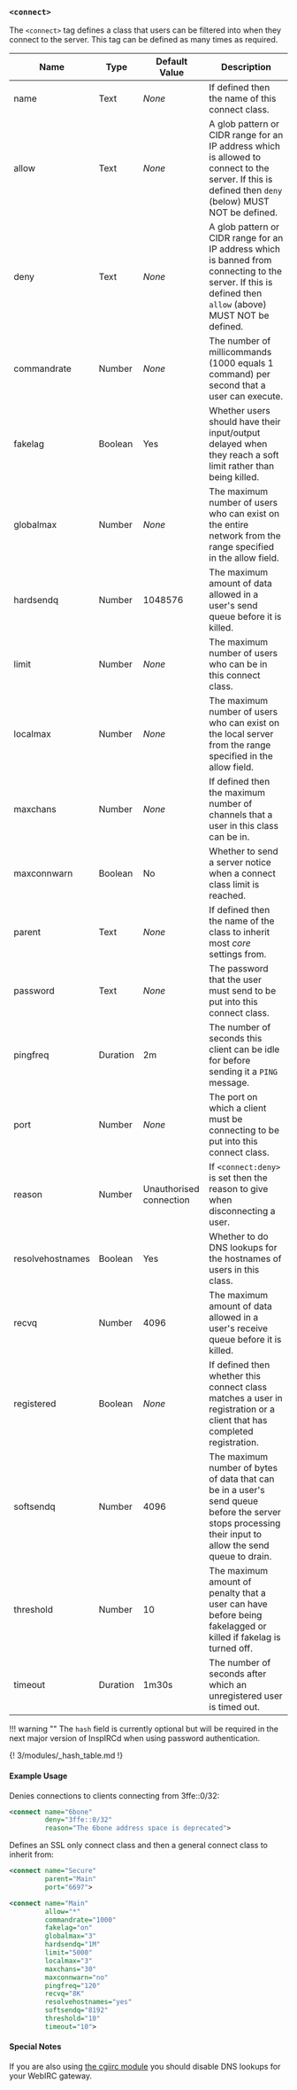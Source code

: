 <!-- This file contains a page fragment. Any changes will affect all pages that include it. -->

### `<connect>`

The `<connect>` tag defines a class that users can be filtered into when they connect to the server. This tag can be defined as many times as required.

Name             | Type     | Default Value           | Description
---------------- | -------- | ----------------------- | -----------
name             | Text     | *None*                  | If defined then the name of this connect class.
allow            | Text     | *None*                  | A glob pattern or CIDR range for an IP address which is allowed to connect to the server. If this is defined then `deny` (below) MUST NOT be defined.
deny             | Text     | *None*                  | A glob pattern or CIDR range for an IP address which is banned from connecting to the server. If this is defined then `allow` (above) MUST NOT be defined.
commandrate      | Number   | *None*                  | The number of millicommands (1000 equals 1 command) per second that a user can execute.
fakelag          | Boolean  | Yes                     | Whether users should have their input/output delayed when they reach a soft limit rather than being killed.
globalmax        | Number   | *None*                  | The maximum number of users who can exist on the entire network from the range specified in the allow field.
hardsendq        | Number   | 1048576                 | The maximum amount of data allowed in a user's send queue before it is killed.
limit            | Number   | *None*                  | The maximum number of users who can be in this connect class.
localmax         | Number   | *None*                  | The maximum number of users who can exist on the local server from the range specified in the allow field.
maxchans         | Number   | *None*                  | If defined then the maximum number of channels that a user in this class can be in.
maxconnwarn      | Boolean  | No                      | Whether to send a server notice when a connect class limit is reached.
parent           | Text     | *None*                  | If defined then the name of the class to inherit most *core* settings from.
password         | Text     | *None*                  |  The password that the user must send to be put into this connect class.
pingfreq         | Duration | 2m                      | The number of seconds this client can be idle for before sending it a `PING` message.
port             | Number   | *None*                  | The port on which a client must be connecting to be put into this connect class.
reason           | Number   | Unauthorised connection | If `<connect:deny>` is set then the reason to give when disconnecting a user.
resolvehostnames | Boolean  | Yes                     | Whether to do DNS lookups for the hostnames of users in this class.
recvq            | Number   | 4096                    | The maximum amount of data allowed in a user's receive queue before it is killed.
registered       | Boolean  | *None*                  | If defined then whether this connect class matches a user in registration or a client that has completed registration.
softsendq        | Number   | 4096                    | The maximum number of bytes of data that can be in a user's send queue before the server stops processing their input to allow the send queue to drain.
threshold        | Number   | 10                      | The maximum amount of penalty that a user can have before being fakelagged or killed if fakelag is turned off.
timeout          | Duration | 1m30s                   | The number of seconds after which an unregistered user is timed out.

!!! warning ""
    The `hash` field is currently optional but will be required in the next major version of InspIRCd when using password authentication.

{! 3/modules/_hash_table.md !}

#### Example Usage

Denies connections to clients connecting from 3ffe::0/32:

```xml
<connect name="6bone"
         deny="3ffe::0/32"
         reason="The 6bone address space is deprecated">
```

Defines an SSL only connect class and then a general connect class to inherit from:

```xml
<connect name="Secure"
         parent="Main"
         port="6697">

<connect name="Main"
         allow="*"
         commandrate="1000"
         fakelag="on"
         globalmax="3"
         hardsendq="1M"
         limit="5000"
         localmax="3"
         maxchans="30"
         maxconnwarn="no"
         pingfreq="120"
         recvq="8K"
         resolvehostnames="yes"
         softsendq="8192"
         threshold="10"
         timeout="10">
```

#### Special Notes

If you are also using [the cgiirc module](/3/modules/cgiirc) you should disable DNS lookups for your WebIRC gateway.
